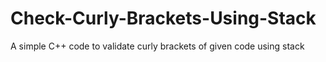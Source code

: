 # Check-Curly-Brackets-Using-Stack
A simple C++ code to validate curly brackets of given code using stack

